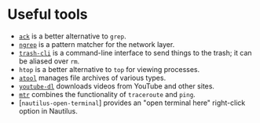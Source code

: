 # Useful tools

* [`ack`](http://betterthangrep.com/) is a better alternative to `grep`.
* [`ngrep`](http://ngrep.sourceforge.net/) is a pattern matcher for the network layer.
* [`trash-cli`](https://github.com/andreafrancia/trash-cli) is a command-line interface to send things to the trash; it can be aliased over `rm`.
* `htop` is a better alternative to `top` for viewing processes.
* [`atool`](http://www.nongnu.org/atool/) manages file archives of various types.
* [`youtube-dl`](https://rg3.github.com/youtube-dl/) downloads videos from YouTube and other sites.
* [`mtr`](http://www.bitwizard.nl/mtr/) combines the functionality of `traceroute` and `ping`.
* [`nautilus-open-terminal`] provides an "open terminal here" right-click option in Nautilus.
